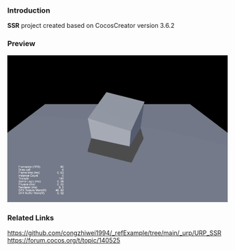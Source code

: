 ### Introduction
**SSR** project created based on CocosCreator version 3.6.2

### Preview
![image](../../../gif/202211/2022110801.gif)

### Related Links 
https://github.com/congzhiwei1994/_refExample/tree/main/_urp/URP_SSR    
https://forum.cocos.org/t/topic/140525